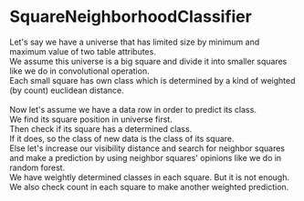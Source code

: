 # SquareNeighborhoodClassifier

Let's say we have a universe that has limited size by minimum and maximum value of two table attributes.<br>
We assume this universe is a big square and divide it into smaller squares like we do in convolutional operation.<br>
Each small square has own class which is determined by a kind of weighted (by count) euclidean distance.<br>
<br>
Now let's assume we have a data row in order to predict its class.<br>
We find its square position in universe first.<br>
Then check if its square has a determined class.<br>
If it does, so the class of new data is the class of its square.<br>
Else let's increase our visibility distance and search for neighbor squares and make a prediction by using neighbor squares' opinions like we do in random forest.<br>
We have weightly determined classes in each square. But it is not enough. We also check count in each square to make another weighted prediction.<br> 
